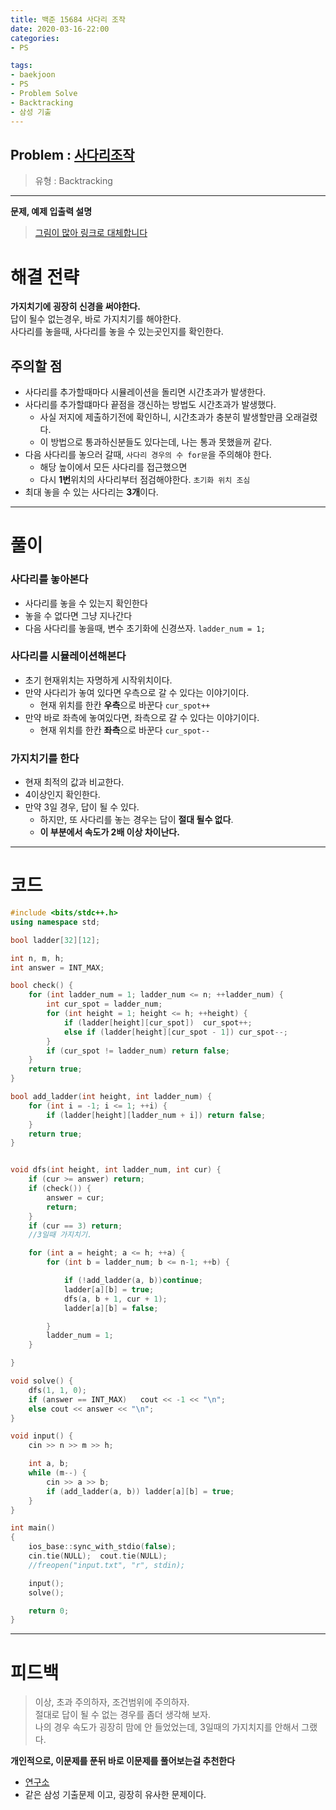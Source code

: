 ```yaml
---
title: 백준 15684 사다리 조작
date: 2020-03-16-22:00
categories:
- PS

tags:
- baekjoon
- PS
- Problem Solve
- Backtracking
- 삼성 기출
---
```


## Problem : [사다리조작](https://www.acmicpc.net/problem/15684)
> 유형 : Backtracking

---


**문제, 예제 입출력 설명**

> [그림이 많아 링크로 대체합니다](https://www.acmicpc.net/problem/15684)

# 해결 전략

> 
**가지치기에 굉장히 신경을 써야한다.**  
답이 될수 없는경우, 바로 가지치기를 해야한다.  
사다리를 놓을때, 사다리를 놓을 수 있는곳인지를 확인한다.  

## 주의할 점

* 사다리를 추가할때마다 시뮬레이션을 돌리면 시간초과가 발생한다.
* 사다리를 추가할떄마다 끝점을 갱신하는 방법도 시간초과가 발생했다.
	* 사실 저지에 제출하기전에 확인하니, 시간초과가 충분히 발생할만큼 오래걸렸다.
	* 이 방법으로 통과하신분들도 있다는데, 나는 통과 못했을꺼 같다.
* 다음 사다리를 놓으러 갈때, `사다리 경우의 수 for문`을 주의해야 한다.
	* 해당 높이에서 모든 사다리를 접근했으면
	* 다시 **1번**위치의 사다리부터 점검해야한다.	`초기화 위치 조심`
* 최대 놓을 수 있는 사다리는 **3개**이다.

---



# 풀이

### 사다리를 놓아본다
* 사다리를 놓을 수 있는지 확인한다
* 놓을 수 없다면 그냥 지나간다
* 다음 사다리를 놓을때, 변수 초기화에 신경쓰자. `ladder_num = 1;`


### 사다리를 시뮬레이션해본다
* 초기 현재위치는 자명하게 시작위치이다.
* 만약 사다리가 놓여 있다면 우측으로 갈 수 있다는 이야기이다.
	* 현재 위치를 한칸 **우측**으로 바꾼다 `cur_spot++`
* 만약 바로 좌측에 놓여있다면, 좌측으로 갈 수 있다는 이야기이다.
	* 현재 위치를 한칸 **좌측**으로 바꾼다 `cur_spot--`

### 가지치기를 한다
* 현재 최적의 값과 비교한다.
* 4이상인지 확인한다.
* 만약 3일 경우, 답이 될 수 있다.
	* 하지만, 또 사다리를 놓는 경우는 답이 **절대 될수 없다**.
	* **이 부분에서 속도가 2배 이상 차이난다.**

---

# 코드

```c++
#include <bits/stdc++.h>
using namespace std;

bool ladder[32][12];

int n, m, h;
int answer = INT_MAX;

bool check() {
    for (int ladder_num = 1; ladder_num <= n; ++ladder_num) {
        int cur_spot = ladder_num;
        for (int height = 1; height <= h; ++height) {
            if (ladder[height][cur_spot])  cur_spot++;
            else if (ladder[height][cur_spot - 1]) cur_spot--;
        }
        if (cur_spot != ladder_num) return false;
    }
    return true;
}

bool add_ladder(int height, int ladder_num) {
    for (int i = -1; i <= 1; ++i) {
        if (ladder[height][ladder_num + i]) return false;
    }
    return true;
}


void dfs(int height, int ladder_num, int cur) {
    if (cur >= answer) return;
    if (check()) {
        answer = cur;
        return;
    }
    if (cur == 3) return;
    //3일때 가지치기.

	for (int a = height; a <= h; ++a) {
		for (int b = ladder_num; b <= n-1; ++b) {

			if (!add_ladder(a, b))continue;
			ladder[a][b] = true;
			dfs(a, b + 1, cur + 1);
			ladder[a][b] = false;

		}
		ladder_num = 1;
	}

}

void solve() {
    dfs(1, 1, 0);
    if (answer == INT_MAX)   cout << -1 << "\n";
    else cout << answer << "\n";
}

void input() {
    cin >> n >> m >> h;

    int a, b;
    while (m--) {
        cin >> a >> b;
        if (add_ladder(a, b)) ladder[a][b] = true;
    }
}

int main()
{
    ios_base::sync_with_stdio(false);
    cin.tie(NULL);  cout.tie(NULL);
    //freopen("input.txt", "r", stdin);

    input();
    solve();

    return 0;
}
```


---


# 피드백


> 이상, 초과 주의하자, 조건범위에 주의하자.  
절대로 답이 될 수 없는 경우를 좀더 생각해 보자.  
나의 경우 속도가 굉장히 맘에 안 들었었는데, 3일때의 가지치지를 안해서 그랬다.  


**개인적으로, 이문제를 푼뒤 바로 이문제를 풀어보는걸 추천한다** 
* [연구소](https://www.acmicpc.net/problem/14502)  
* 같은 삼성 기출문제 이고, 굉장히 유사한 문제이다.
